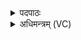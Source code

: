 <details><summary>पदपाठः</summary>

नृ॒षदे॑। नृ॒सद॒ इति॑ नृ॒ऽसदे॑। वेट्। अ॒प्सु॒षदे॑। अ॒प्सु॒सद॒ इत्य॑प्सु॒ऽसदे॑। वेट्। ब॒र्हि॒षदे॑। ब॒र्हि॒सद इति॑ बर्हि॒ऽसदे॑। वेट्। व॒न॒सद॒ इति॑ वन॒ऽसदे॑। वेट्। स्व॒र्विद॒ इति॑ स्वः॒ऽविदे॑। वेट्। १२।
</details>

<details><summary>अधिमन्त्रम् (VC)</summary>

- अग्निर्देवता
- लोपामुद्रा ऋषिः
- निचृद् गायत्री
- षड्जः
</details>